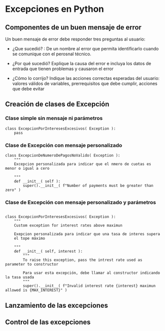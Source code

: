 # Excepciones en Python

## Componentes de un buen mensaje de error

Un buen mensaje de error debe responder tres preguntas al usuario: 

* ¿Que sucedió? : De un nombre al error que permita identificarlo cuando se comunique con el perosnal técnico.

* ¿Por qué sucedió? Explique la causa del error e incluya los datos de entrada que tienen problemas y causaron el error

* ¿Cómo lo corrijo? Indique las acciones correctas esperadas del usuario: valores válidos de variables, prerrequisitos que debe cumplir, acciones que debe evitar

## Creación de clases de Excepción

### Clase simple sin mensaje ni parámetros

```
class ExcepcionPorInteresesExcesivos( Exception ): 
    pass
```

### Clase de Excepción con mensaje personalizado

```
class ExcepcionDeNumeroDePagosNoValido( Exception ): 
    """ 
    Excepcion personalizada para indicar que el nmero de cuotas es menor o igual a cero

    """
    def __init__( self ):
        super().__init__( f"Number of payments must be greater than zero" )

```

### Clase de Excepción con mensaje personalizado y parámetros

```

class ExcepcionPorInteresesExcesivos( Exception ): 
    """ 
    Custom exception for interest rates above maximun

    Exepcion personalizada para indicar que una tasa de interes supera
    el tope máximo

    """
    def __init__( self, interest ):
        """
        To raise this exception, pass the intrest rate used as parameter to constructor

        Para usar esta excepción, debe llamar al constructor indicando la tasa usada
        """
        super().__init__( f"Invalid interest rate {interest} maximun allowed is {MAX_INTEREST}" )

```


## Lanzamiento de las excepciones


## Control de las excepciones